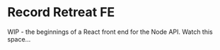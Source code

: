 # Record Retreat FE

WIP - the beginnings of a React front end for the Node API. Watch this space...
